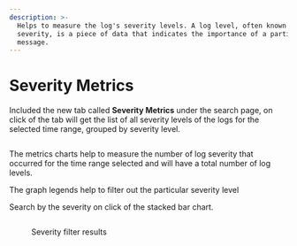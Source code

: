 ```yaml
---
description: >-
  Helps to measure the log's severity levels. A log level, often known as a log
  severity, is a piece of data that indicates the importance of a particular log
  message.
---
```


# Severity Metrics

Included the new tab called **Severity Metrics** under the search page, on click of the tab will get the list of all severity levels of the logs for the selected time range, grouped by severity level.

<figure><img src="../.gitbook/assets/Screenshot from 2023-01-03 18-29-52.png" alt=""><figcaption></figcaption></figure>

&#x20;The metrics charts help to measure the number of log severity that occurred for the time range selected and will have a total number of log levels.

The graph legends help to filter out the particular severity level

Search by the severity on click of the stacked bar chart.

<figure><img src="../.gitbook/assets/Screenshot from 2023-01-03 18-20-06.png" alt=""><figcaption><p>Severity filter results</p></figcaption></figure>
